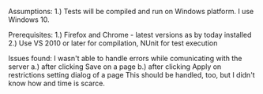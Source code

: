 Assumptions:
1.) Tests will be compiled and run on Windows platform. I use Windows 10.

Prerequisites: 
1.) Firefox and Chrome - latest versions as by today installed
2.) Use VS 2010 or later for compilation, NUnit for test execution

Issues found:
I wasn't able to handle errors while comunicating with the server
 a.) after clicking Save on a page
 b.) after clicking Apply on restrictions setting dialog of a page
This should be handled, too, but I didn't know how and time is scarce.